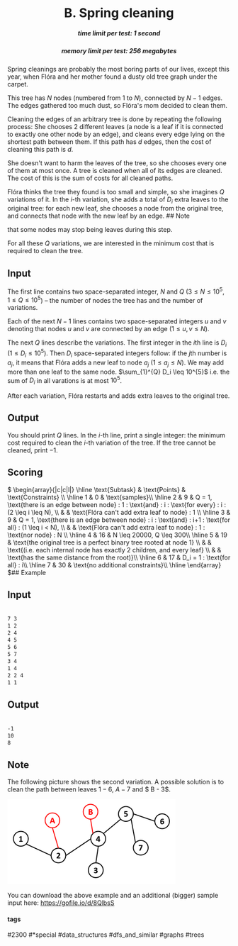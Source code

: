 <h1 style='text-align: center;'> B. Spring cleaning</h1>

<h5 style='text-align: center;'>time limit per test: 1 second</h5>
<h5 style='text-align: center;'>memory limit per test: 256 megabytes</h5>

Spring cleanings are probably the most boring parts of our lives, except this year, when Flóra and her mother found a dusty old tree graph under the carpet.

This tree has $N$ nodes (numbered from $1$ to $N$), connected by $N-1$ edges. The edges gathered too much dust, so Flóra's mom decided to clean them. 

Cleaning the edges of an arbitrary tree is done by repeating the following process: She chooses 2 different leaves (a node is a leaf if it is connected to exactly one other node by an edge), and cleans every edge lying on the shortest path between them. If this path has $d$ edges, then the cost of cleaning this path is $d$.

She doesn't want to harm the leaves of the tree, so she chooses every one of them at most once. A tree is cleaned when all of its edges are cleaned. The cost of this is the sum of costs for all cleaned paths.

Flóra thinks the tree they found is too small and simple, so she imagines $Q$ variations of it. In the $i$-th variation, she adds a total of $D_i$ extra leaves to the original tree: for each new leaf, she chooses a node from the original tree, and connects that node with the new leaf by an edge. ## Note

 that some nodes may stop being leaves during this step.

For all these $Q$ variations, we are interested in the minimum cost that is required to clean the tree.

## Input

The first line contains two space-separated integer, $N$ and $Q$ ($3 \leq N \leq 10^{5}$, $1 \leq Q \leq 10^{5}$) – the number of nodes the tree has and the number of variations.

 Each of the next $N-1$ lines contains two space-separated integers $u$ and $v$ denoting that nodes $u$ and $v$ are connected by an edge ($1 \leq u, v \leq N$).

 The next $Q$ lines describe the variations. The first integer in the $i$th line is $D_i$ ($1 \leq D_i \leq 10^{5}$). Then $D_i$ space-separated integers follow: if the $j$th number is $a_j$, it means that Flóra adds a new leaf to node $a_j$ ($1 \leq a_j \leq N$). We may add more than one leaf to the same node. $\sum_{1}^{Q} D_i \leq 10^{5}$ i.e. the sum of $D_i$ in all varations is at most $10^5$.

After each variation, Flóra restarts and adds extra leaves to the original tree.

## Output

You should print $Q$ lines. In the $i$-th line, print a single integer: the minimum cost required to clean the $i$-th variation of the tree. If the tree cannot be cleaned, print $-1$.

## Scoring

 $ \begin{array}{|c|c|l|} \hline \text{Subtask} & \text{Points} & \text{Constraints} \\\ \hline 1 & 0 & \text{samples}\\\ \hline 2 & 9 & Q = 1, \text{there is an edge between node} \: 1 \: \text{and} \: i \: \text{for every} \: i \: (2 \leq i \leq N), \\\ & & \text{Flóra can't add extra leaf to node} \: 1 \\\ \hline 3 & 9 & Q = 1, \text{there is an edge between node} \: i \: \text{and} \: i+1 \: \text{for all} \: (1 \leq i < N), \\\ & & \text{Flóra can't add extra leaf to node} \: 1 \: \text{nor node} \: N \\\ \hline 4 & 16 & N \leq 20000, Q \leq 300\\\ \hline 5 & 19 & \text{the original tree is a perfect binary tree rooted at node $1$} \\\ & & \text{(i.e. each internal node has exactly $2$ children, and every leaf} \\\ & & \text{has the same distance from the root)}\\\ \hline 6 & 17 & D_i = 1 \: \text{for all} \: i\\\ \hline 7 & 30 & \text{no additional constraints}\\\ \hline \end{array} $## Example

## Input


```

7 3
1 2
2 4
4 5
5 6
5 7
3 4
1 4
2 2 4
1 1

```
## Output


```

-1
10
8

```
## Note

The following picture shows the second variation. A possible solution is to clean the path between leaves $1 - 6$, $A - 7$ and $ B - 3$.

![](images/c923968a79644c80e210d6732217a796e42e485c.png)

You can download the above example and an additional (bigger) sample input here: <https://gofile.io/d/8QlbsS>



#### tags 

#2300 #*special #data_structures #dfs_and_similar #graphs #trees 